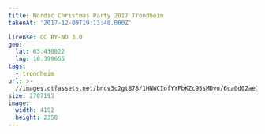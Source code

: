 ```yaml
---
title: Nordic Christmas Party 2017 Trondheim
takenAt: '2017-12-09T19:13:48.000Z'

license: CC BY-ND 3.0
geo:
  lat: 63.430822
  lng: 10.399655
tags:
  - trondheim
url: >-
  //images.ctfassets.net/bncv3c2gt878/1HNWCIofYYFbKZc95sMDvu/6ca0d02ae0bb2efdcef7ded75bfba4c5/nordic-christmas-party-2017-trondheim_25089208648_o
size: 2707193
image:
  width: 4192
  height: 2358
---
```

